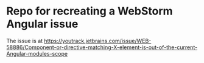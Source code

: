 # Repo for recreating a WebStorm Angular issue

The issue is at https://youtrack.jetbrains.com/issue/WEB-58886/Component-or-directive-matching-X-element-is-out-of-the-current-Angular-modules-scope
